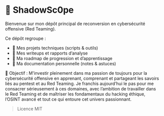 # 👾 ShadowSc0pe

Bienvenue sur mon dépôt principal de reconversion en cybersécurité offensive (Red Teaming).

Ce dépôt regroupe :
- 📁 Mes projets techniques (scripts & outils)
- 🧪 Mes writeups et rapports d’analyse
- 🧭 Ma roadmap de progression et d’apprentissage
- 📘 Ma documentation personnelle (notes & astuces)

🎯 Objectif : M'investir pleinement dans ma passion de toujours pour la cybersécurité offensive en apprenant, comprenant et partageant les savoirs liés au pentest et au Red Teaming. Je franchis aujourd’hui le pas pour me consacrer sérieusement à ces domaines, avec l’ambition de travailler dans le Red Teaming et de maîtriser les fondamentaux du hacking éthique, l’OSINT avancé et tout ce qui entoure cet univers passionnant.

> Licence MIT 
